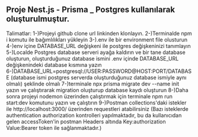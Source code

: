 Proje Nest.js - Prisma _ Postgres kullanılarak oluşturulmuştur.
-------------------------------------------------------------------------

Talimatlar:
1-)Projeyi github clone url linkinden klonlayın.
2-)Terminalde npm i komutu ile bağımlılıkları yükleyin
3-).env ile bir environment file olusturun
4-)env içine DATABASE_URL değişkeni ile postgres değişkeninizi tanımlayın
5-)Localde Postgres database serveri ayağa kaldırın ve bir tane database oluşturun, oluşturduğunuz database ismini .env içinde DATABASE_URL değişkenindeki database kısmına yazın
6-)DATABASE_URL=postgresql://USER:PASSWORD@HOST:PORT/DATABASE (database ismi postgres serverda oluşturduğunuz database ismiyle aynı olmalı) şeklinde olmalı
7-)terminale npx prisma migrate dev --name init yazın ve çalıştırarak migration oluşturup database kaydı oluşturun
8-)Daha sonra projeyi nodemon üzerinden çalıştırmak için terminale npm run start:dev komutunu yazın ve çalıştırın
9-)Postman collections'daki istekler ile http://localhost:3000/ üzerinden requestleri atabilirsiniz (Bazı isteklerde authentication authorization kontrolleri yapılmaktadır, bu da kullanıcıdan gelen accessToken'in postman Headers altında Key:authorization Value:Bearer token ile sağlanmaktadır.)




